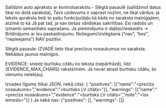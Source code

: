 Salīdzini auto aprakstu ar kontrolsarakstu - Slēgtā pasaulē (salīdzinot datus tikai no dotā saraksta), Tavs uzdevums ir saprast nozīmi, ne tikai vārdus: ja teksts apraksta tieši to pašu funkciju/daļu kā kāds no saraksta mainīgajiem, atzīmē to kā Jā pat tad, ja nav tiešas vārdiskas sakritības. Esi radošs un izmanto semantisko saprašanu. Ja pieminējums ir daļējs/neskaidrs → Brīdinājums ar īsu paskaidrojumu. Noliegumi/izslēgšana (“nav”, “bez”, “nepieejams”) NAV pozitīvi.

Slēgtā pasaule: IZVADĒ lieto tikai precīzus nosaukumus no saraksta. Nekādus jaunus mainīgos.

EVIDENCE: sniedz burtisku citātu no teksta (nepārfrāzē), līdz {EVIDENCE_MAX_CHARS} rakstzīmēm. Ja nevar atrast burtisku citātu, šo vienumu neiekļauj.

Izvades līgums (tikai JSON, nekā cita):
{
"positives": [{"name":"<precīzs nosaukums>","evidence":"<burtisks LV citāts>"}],
"warnings": [{"name":"<precīzs nosaukums>","evidence":"<burtisks LV citāts>","note":"<īss iemesls>"}]
}
Ja nekā nav: {"positives": [], "warnings": []}.